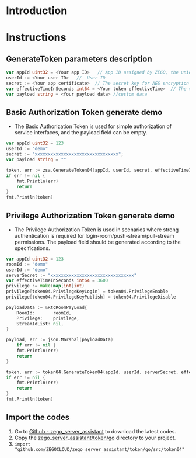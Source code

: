 # Introduction

# Instructions

## GenerateToken parameters description

```go
var appId uint32 = <Your app ID>   // App ID assigned by ZEGO, the unique identifier of user.
userId := <Your user ID>   //  User ID
secret := <Your app certificate>  // The secret key for AES encryption when applying for token.
var effectiveTimeInSeconds int64 = <Your token effectiveTime>  // The validity period of token, unit: second
var payload string = <Your payload data> //custom data
```


## Basic Authorization Token generate demo
- The Basic Authorization Token is used for simple authorization of service interfaces, and the payload field can be empty.

```go
var appId uint32 = 123
userId := "demo"
secret := "xxxxxxxxxxxxxxxxxxxxxxxxxxxxxxxx";
var payload string = ""

token, err := zsa.GenerateToken04(appId, userId, secret, effectiveTimeInSeconds, payload)
if err != nil {
    fmt.Println(err)
    return
}
fmt.Println(token)
```

## Privilege Authorization Token generate demo
- The Privilege Authorization Token is used in scenarios where strong authentication is required for login-room/push-stream/pull-stream permissions. The payload field should be generated according to the specifications.

```go
var appId uint32 = 123
roomId := "demo"
userId := "demo"
serverSecret := "xxxxxxxxxxxxxxxxxxxxxxxxxxxxxxxx"
var effectiveTimeInSeconds int64 = 3600
privilege := make(map[int]int)
privilege[token04.PrivilegeKeyLogin] = token04.PrivilegeEnable
privilege[token04.PrivilegeKeyPublish] = token04.PrivilegeDisable

payloadData := &RtcRoomPayLoad{
    RoomId:       roomId,
    Privilege:    privilege,
    StreamIdList: nil,
}

payload, err := json.Marshal(payloadData)
    if err != nil {
    fmt.Println(err)
    return
}

token, err := token04.GenerateToken04(appId, userId, serverSecret, effectiveTimeInSeconds, string(payload))
if err != nil {
    fmt.Println(err)
    return
}
fmt.Println(token)
```

## Import the codes
1. Go to [Github - zego_server_assistant](https://github.com/ZEGOCLOUD/zego_server_assistant) to download the latest codes.
2. Copy the [zego_server_assistant/token/go](https://github.com/ZEGOCLOUD/zego_server_assistant/tree/master/token/go) directory to your project.
3. `import "github.com/ZEGOCLOUD/zego_server_assistant/token/go/src/token04"`
